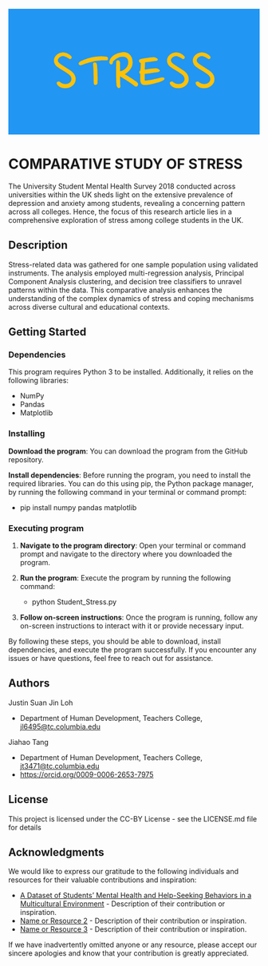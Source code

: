 ![Banner](https://github.com/Nickdon666/HUDK4054/blob/797776cec18b8d4fa7b749188ffd0d3251bb2081/STRESS.png)
# COMPARATIVE STUDY OF STRESS 

The University Student Mental Health Survey 2018 conducted across universities within the UK sheds light on the extensive prevalence of depression and anxiety among students, revealing a concerning pattern across all colleges. Hence, the focus of this research article lies in a comprehensive exploration of stress among college students in the UK.

## Description

Stress-related data was gathered for one sample population using validated instruments. The analysis employed multi-regression analysis, Principal Component Analysis clustering, and decision tree classifiers to unravel patterns within the data. This comparative analysis enhances the understanding of the complex dynamics of stress and coping mechanisms across diverse cultural and educational contexts.

## Getting Started

### Dependencies

This program requires Python 3 to be installed.
Additionally, it relies on the following libraries:
- NumPy
- Pandas
- Matplotlib

### Installing

**Download the program**: You can download the program from the GitHub repository.

**Install dependencies**: Before running the program, you need to install the required libraries. You can do this using pip, the Python package manager, by running the following command in your terminal or command prompt:
- pip install numpy pandas matplotlib

### Executing program

1. **Navigate to the program directory**: Open your terminal or command prompt and navigate to the directory where you downloaded the program.

2. **Run the program**: Execute the program by running the following command:
   - python Student_Stress.py

3. **Follow on-screen instructions**: Once the program is running, follow any on-screen instructions to interact with it or provide necessary input.

By following these steps, you should be able to download, install dependencies, and execute the program successfully. If you encounter any issues or have questions, feel free to reach out for assistance.



## Authors

Justin Suan Jin Loh
- Department of Human Development, Teachers College, [jl6495@tc.columbia.edu](mailto:jl6495@tc.columbia.edu)

Jiahao Tang
- Department of Human Development, Teachers College, [jt3471@tc.columbia.edu](mailto:jt3471@tc.columbia.edu)
- https://orcid.org/0009-0006-2653-7975

## License

This project is licensed under the CC-BY License - see the LICENSE.md file for details

## Acknowledgments

We would like to express our gratitude to the following individuals and resources for their valuable contributions and inspiration:

* [A Dataset of Students’ Mental Health and Help-Seeking Behaviors in a Multicultural Environment](link_to_resource_1) - Description of their contribution or inspiration.
* [Name or Resource 2](link_to_resource_2) - Description of their contribution or inspiration.
* [Name or Resource 3](link_to_resource_3) - Description of their contribution or inspiration.

If we have inadvertently omitted anyone or any resource, please accept our sincere apologies and know that your contribution is greatly appreciated.
